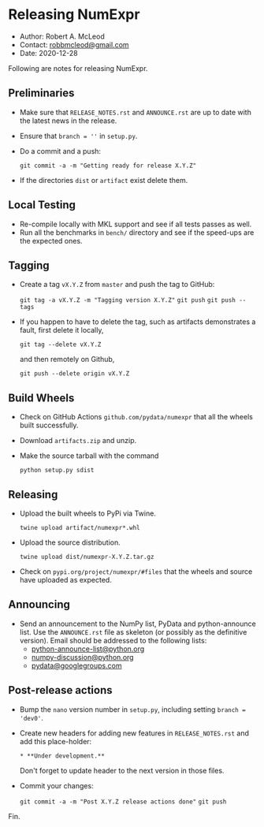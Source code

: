 Releasing NumExpr
==================

* Author: Robert A. McLeod
* Contact: robbmcleod@gmail.com
* Date: 2020-12-28

Following are notes for releasing NumExpr.

Preliminaries
-------------

* Make sure that `RELEASE_NOTES.rst` and `ANNOUNCE.rst` are up to date with the latest news in the release.
* Ensure that `branch = ''` in `setup.py`.
* Do a commit and a push:

    `git commit -a -m "Getting ready for release X.Y.Z"`

* If the directories `dist` or `artifact` exist delete them.

Local Testing
-------------

* Re-compile locally with MKL support and see if all tests passes as well.
* Run all the benchmarks in `bench/` directory and see if the
  speed-ups are the expected ones.

Tagging
-------

* Create a tag `vX.Y.Z` from `master` and push the tag to GitHub:

    `git tag -a vX.Y.Z -m "Tagging version X.Y.Z"`
    `git push`
    `git push --tags`

* If you happen to have to delete the tag, such as artifacts demonstrates a fault, first delete it locally,

    `git tag --delete vX.Y.Z`

  and then remotely on Github,

    `git push --delete origin vX.Y.Z`

Build Wheels
------------

* Check on GitHub Actions `github.com/pydata/numexpr` that all the wheels built successfully.
* Download `artifacts.zip` and unzip.
* Make the source tarball with the command

    `python setup.py sdist`

Releasing
---------

* Upload the built wheels to PyPi via Twine.

    `twine upload artifact/numexpr*.whl`

* Upload the source distribution.

    `twine upload dist/numexpr-X.Y.Z.tar.gz`

* Check on `pypi.org/project/numexpr/#files` that the wheels and source have uploaded as expected.

Announcing
----------

* Send an announcement to the NumPy list, PyData and python-announce
  list.  Use the `ANNOUNCE.rst` file as skeleton (or possibly as the
  definitive version). Email should be addressed to the following lists:
  * python-announce-list@python.org
  * numpy-discussion@python.org
  * pydata@googlegroups.com

Post-release actions
--------------------

* Bump the `nano` version number in `setup.py`, including setting `branch = 'dev0'`.
* Create new headers for adding new features in `RELEASE_NOTES.rst`
  and add this place-holder:

  `* **Under development.**`

  Don't forget to update header to the next version in those files.

* Commit your changes:

  `git commit -a -m "Post X.Y.Z release actions done"`
  `git push`

Fin.
